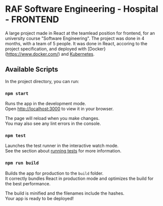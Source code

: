 # RAF Software Engineering - Hospital - FRONTEND

A large project made in React at the teamlead position for frontend, for an university course "Software Engineering". The project was done in 4 months, with a team of 5 people. It was done in React, accoring to the project specification, and deployed with [Docker}(https://www.docker.com/) and [Kubernetes](https://kubernetes.io/). 

## Available Scripts

In the project directory, you can run:

### `npm start`

Runs the app in the development mode.\
Open [http://localhost:3000](http://localhost:3000) to view it in your browser.

The page will reload when you make changes.\
You may also see any lint errors in the console.

### `npm test`

Launches the test runner in the interactive watch mode.\
See the section about [running tests](https://facebook.github.io/create-react-app/docs/running-tests) for more information.

### `npm run build`

Builds the app for production to the `build` folder.\
It correctly bundles React in production mode and optimizes the build for the best performance.

The build is minified and the filenames include the hashes.\
Your app is ready to be deployed!
